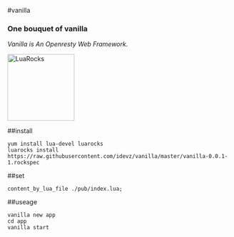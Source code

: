 #vanilla
### One bouquet of vanilla
*Vanilla is An Openresty Web Framework.*
<p><a href="http://idevz.github.io/vanilla/"><img border="0" src="https://avatars1.githubusercontent.com/u/2113827?v=3&s=460" alt="LuaRocks" width="150px"></a></p>

##install
```
yum install lua-devel luarocks
luarocks install https://raw.githubusercontent.com/idevz/vanilla/master/vanilla-0.0.1-1.rockspec
```

##set
```
content_by_lua_file ./pub/index.lua;
```

##useage
```
vanilla new app
cd app
vanilla start
```